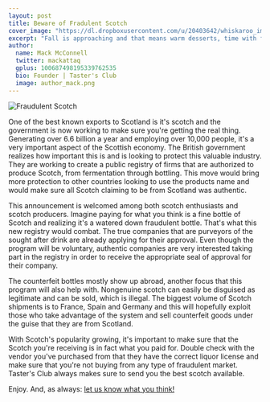 ```yaml
---
layout: post
title: Beware of Fradulent Scotch
cover_image: "https://dl.dropboxusercontent.com/u/20403642/whiskaroo_images/whiskaroo_header_images/11.jpg"
excerpt: "Fall is approaching and that means warm desserts, time with family and friends and rich flavors! Cooking with Bourbon adds a unique twist to any dish that you’re making and we wanted to share an amazing Peach Bourbon Pie with.."
author:
  name: Mack McConnell
  twitter: mackattaq
  gplus: 100687498195339762535 
  bio: Founder | Taster's Club
  image: author_mack.png
---
```

![Fraudulent Scotch](https://dl.dropboxusercontent.com/u/20403642/whiskaroo_images/whiskey-pour.jpg)

One of the best known exports to Scotland is it's scotch and the government is now working to make sure you're getting the real thing. Generating over 6.6 billion a year and employing over 10,000 people, it's a very important aspect of the Scottish economy. The British government realizes how important this is and is looking to protect this valuable industry. They are working to create a public registry of firms that are authorized to produce Scotch, from fermentation through bottling. This move would bring more protection to other countries looking to use the products name and would make sure all Scotch claiming to be from Scotland was authentic. 

This announcement is welcomed among both scotch enthusiasts and scotch producers. Imagine paying for what you think is a fine bottle of Scotch and realizing it's a watered down fraudulent bottle. That's what this new registry would combat. The true companies that are purveyors of the sought after drink are already applying for their approval. Even though the program will be voluntary, authentic companies are very interested taking part in the registry in order to receive the appropriate seal of approval for their company.

The counterfeit bottles mostly show up abroad, another focus that this program will also help with. Nongenuine scotch can easily be disguised as legitimate and can be sold, which is illegal. The biggest volume of Scotch shipments is to France, Spain and Germany and this will hopefully exploit those who take advantage of the system and sell counterfeit goods under the guise that they are from Scotland. 

With Scotch's popularity growing, it's important to make sure that the Scotch you're receiving is in fact what you paid for. Double check with the vendor you've purchased from that they have the correct liquor license and make sure that you're not buying from any type of fraudulent market. Taster's Club always makes sure to send you the best scotch available.

Enjoy. And, as always: <a href="mailto:info@tastersclub.com?subject=Feedback!">let us know what you think!</a>